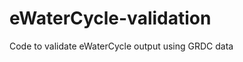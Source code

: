 eWaterCycle-validation
=============================

Code to validate eWaterCycle output using GRDC data